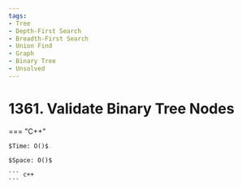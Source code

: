 ```yaml
---
tags:
- Tree
- Depth-First Search
- Breadth-First Search
- Union Find
- Graph
- Binary Tree
- Unsolved
---
```



# 1361. Validate Binary Tree Nodes

=== "C++"

    $Time: O()$

    $Space: O()$

    ``` c++
    ```